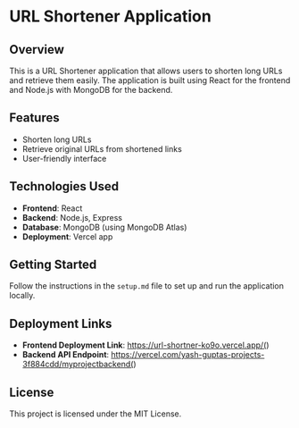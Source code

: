 # URL Shortener Application  

## Overview  
This is a URL Shortener application that allows users to shorten long URLs and retrieve them easily. The application is built using React for the frontend and Node.js with MongoDB for the backend.  

## Features  
- Shorten long URLs  
- Retrieve original URLs from shortened links  
- User-friendly interface  

## Technologies Used  
- **Frontend**: React  
- **Backend**: Node.js, Express  
- **Database**: MongoDB (using MongoDB Atlas)  
- **Deployment**: Vercel app  

## Getting Started  
Follow the instructions in the `setup.md` file to set up and run the application locally.  

## Deployment Links  
- **Frontend Deployment Link**: https://url-shortner-ko9o.vercel.app/(<frontend-deployment-url>)  
- **Backend API Endpoint**: https://vercel.com/yash-guptas-projects-3f884cdd/myprojectbackend(<backend-api-url>)  

## License  
This project is licensed under the MIT License.
